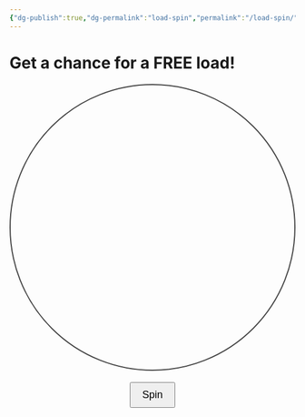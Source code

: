 ```yaml
---
{"dg-publish":true,"dg-permalink":"load-spin","permalink":"/load-spin/"}
---
```


# Get a chance for a FREE load!

<style>
  #wheelCanvas {
    border: 2px solid #444;
    border-radius: 50%;
    display: block;
    margin: 20px auto;
  }
  #spinButton {
    display: block;
    margin: 0 auto;
    padding: 10px 20px;
    font-size: 18px;
  }
  #resultText {
    text-align: center;
    font-size: 22px;
    margin-top: 20px;
  }
</style>

<canvas id="wheelCanvas" width="400" height="400"></canvas>
<button id="spinButton">Spin</button>
<div id="resultText"></div>

<script>
  const canvas = document.getElementById('wheelCanvas');
  const ctx = canvas.getContext('2d');
  const center = canvas.width / 2;
  const segments = [
    { label: 'FREE LOAD', weight: 0.007, color: '#FF5733' },
    { label: 'Spin Again', weight: 9, color: '#33FF57' },
    { label: '₱3 OFF', weight: 5, color: '#3357FF' },
    { label: 'FREE LOAD', weight: 0.005, color: '#FF33A1' },
    { label: 'Spin Again', weight: 9, color: '#A133FF' }
  ];

  let totalWeight = segments.reduce((sum, seg) => sum + seg.weight, 0);
  let startAngle = 0;
  let currentRotation = 0;
  let isSpinning = false;
  let spinStartTime = 0;
  let spinDuration = 5000; // spin duration in ms
  let spinEndAngle = 0;

  function drawWheel(rotation) {
    ctx.clearRect(0, 0, canvas.width, canvas.height);
    let anglePerUnit = (2 * Math.PI) / totalWeight;
    let angle = rotation;

    for (let i = 0; i < segments.length; i++) {
      let segmentAngle = segments[i].weight * anglePerUnit;
      ctx.beginPath();
      ctx.moveTo(center, center);
      ctx.arc(center, center, center - 10, angle, angle + segmentAngle);
      ctx.fillStyle = segments[i].color;
      ctx.fill();
      ctx.stroke();

      // draw label
      ctx.save();
      ctx.translate(center, center);
      ctx.rotate(angle + segmentAngle / 2);
      ctx.textAlign = 'right';
      ctx.fillStyle = '#fff';
      ctx.font = '18px Arial';
      ctx.fillText(segments[i].label, center - 20, 10);
      ctx.restore();

      angle += segmentAngle;
    }
  }

  function weightedRandomSegment() {
    let rand = Math.random() * totalWeight;
    let cumulative = 0;
    for (let i = 0; i < segments.length; i++) {
      cumulative += segments[i].weight;
      if (rand < cumulative) {
        return i;
      }
    }
    return segments.length - 1; // fallback
  }

  function animateSpin(timestamp) {
    if (!spinStartTime) spinStartTime = timestamp;
    let elapsed = timestamp - spinStartTime;

    let progress = Math.min(elapsed / spinDuration, 1);
    // ease out cubic for slowing down effect
    let easeOutProgress = 1 - Math.pow(1 - progress, 3);
    currentRotation = easeOutProgress * spinEndAngle;

    drawWheel(currentRotation);

    if (progress < 1) {
      requestAnimationFrame(animateSpin);
    } else {
      isSpinning = false;
      showResult(currentRotation);
    }
  }

  function showResult(rotation) {
    // Normalize rotation within 0 to 2PI
    let normalized = rotation % (2 * Math.PI);
    // Find which segment rotation stopped at, counting from top (270 degrees = -PI/2)
    // so adjust by -PI/2 for pointer at top center
    normalized = (2 * Math.PI + (3 * Math.PI / 2) - normalized) % (2 * Math.PI);

    let anglePerUnit = (2 * Math.PI) / totalWeight;
    let cumulativeAngle = 0;
    for (let i = 0; i < segments.length; i++) {
      cumulativeAngle += segments[i].weight * anglePerUnit;
      if (normalized <= cumulativeAngle) {
        document.getElementById('resultText').innerText = 'You won: ' + segments[i].label;
        break;
      }
    }
  }

  document.getElementById('spinButton').addEventListener('click', () => {
    if (isSpinning) return;
    isSpinning = true;

    let winningSegmentIndex = weightedRandomSegment();

    // Calculate spin angle to land on winning segment with some random offset
    let anglePerUnit = (2 * Math.PI) / totalWeight;
    let minAngle = 0;
    for (let i = 0; i < winningSegmentIndex; i++) {
      minAngle += segments[i].weight * anglePerUnit;
    }
    let maxAngle = minAngle + segments[winningSegmentIndex].weight * anglePerUnit;

    // Spin several full rotations plus land randomly within the winning segment angle
    let fullRotations = Math.floor(Math.random() * 3) + 4; // 4-6 spins
    let randomAngleInSegment = Math.random() * (maxAngle - minAngle) + minAngle;
    spinEndAngle = fullRotations * 2 * Math.PI + randomAngleInSegment;

    spinStartTime = null;
    requestAnimationFrame(animateSpin);
  });

  // draw initially at zero rotation
  drawWheel(0);
</script>

